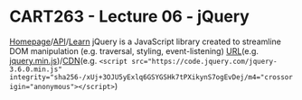 # CART263 - Lecture 06 - jQuery
[Homepage](https://jquery.com/)/[API](https://api.jquery.com/)/[Learn](https://learn.jquery.com/)
jQuery is a JavaScript library created to streamline DOM manipulation (e.g. traversal, styling, event-listening)
[URL](https://jquery.com/download/)(e.g. [jquery.min.js](https://code.jquery.com/jquery-3.6.0.min.js))/[CDN](https://releases.jquery.com/)(e.g. `<script src="https://code.jquery.com/jquery-3.6.0.min.js" integrity="sha256-/xUj+3OJU5yExlq6GSYGSHk7tPXikynS7ogEvDej/m4="crossorigin="anonymous"></script>`)
